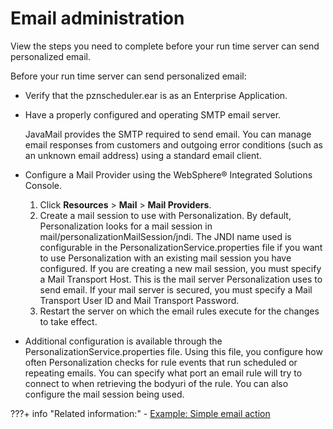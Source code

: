 # Email administration

View the steps you need to complete before your run time server can send personalized email.

Before your run time server can send personalized email:

-   Verify that the pznscheduler.ear is as an Enterprise Application.
-   Have a properly configured and operating SMTP email server.

    JavaMail provides the SMTP required to send email. You can manage email responses from customers and outgoing error conditions \(such as an unknown email address\) using a standard email client.

-   Configure a Mail Provider using the WebSphere® Integrated Solutions Console.

    1.  Click **Resources** \> **Mail** \> **Mail Providers**.
    2.  Create a mail session to use with Personalization. By default, Personalization looks for a mail session in mail/personalizationMailSession/jndi. The JNDI name used is configurable in the PersonalizationService.properties file if you want to use Personalization with an existing mail session you have configured. If you are creating a new mail session, you must specify a Mail Transport Host. This is the mail server Personalization uses to send email. If your mail server is secured, you must specify a Mail Transport User ID and Mail Transport Password.
    3.  Restart the server on which the email rules execute for the changes to take effect.

-   Additional configuration is available through the PersonalizationService.properties file. Using this file, you configure how often Personalization checks for rule events that run scheduled or repeating emails. You can specify what port an email rule will try to connect to when retrieving the bodyuri of the rule. You can also configure the mail session being used.


???+ info "Related information:"
    - [Example: Simple email action](../rules/actions/pzn_example_simple_email_action.md)

